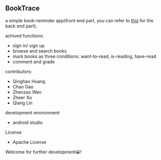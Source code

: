 ## BookTrace

a simple book-reminder app(front end part, you can refer to [this](https://github.com/wfnuser/BookTrace_backend) for the back end part).



achived functions:

- sign in/ sign up
- browse and search books
- mark books as three conditions: want-to-read, is-reading, have-read
- comment and grade 

contributors:

- Qinghao Huang
- Chao Gao
- Zhenzao Wen
- Zheer Xu
- Qiang Lin  

development environment

- android studio

License

- Apache License



Welcome for further development😀!